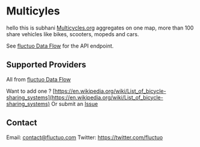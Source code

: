 # Multicyles


hello this is subhani
[Multicycles.org](http://multicycles.org) aggregates on one map, more than 100 share vehicles like bikes, scooters, mopeds and cars.

See [fluctuo Data Flow](https://flow.fluctuo.com/) for the API endpoint.

## Supported Providers

All from [fluctuo Data Flow](https://flow.fluctuo.com/)

Want to add one ? [https://en.wikipedia.org/wiki/List_of_bicycle-sharing_systems](https://en.wikipedia.org/wiki/List_of_bicycle-sharing_systems)
Or submit an [Issue](https://github.com/PierrickP/multicycles/issues/new)

## Contact

Email: contact@fluctuo.com
Twitter: https://twitter.com/fluctuo
